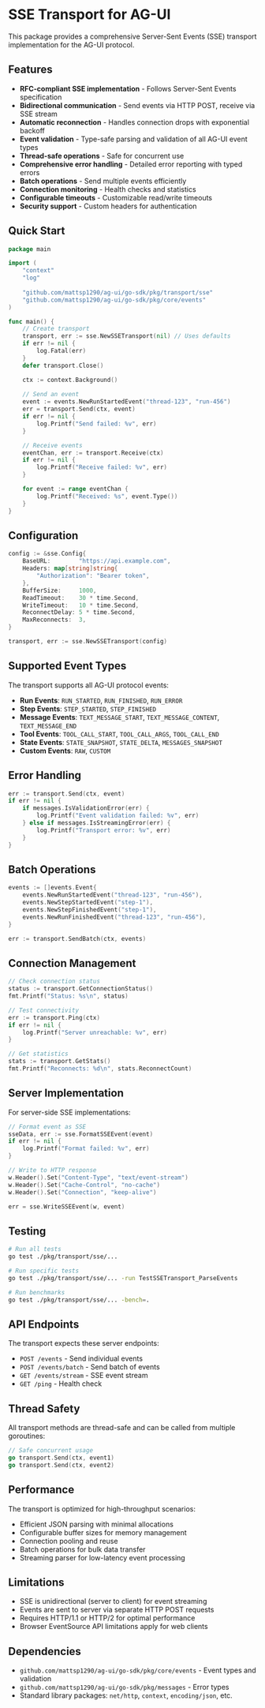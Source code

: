# SSE Transport for AG-UI

This package provides a comprehensive Server-Sent Events (SSE) transport implementation for the AG-UI protocol.

## Features

- **RFC-compliant SSE implementation** - Follows Server-Sent Events specification
- **Bidirectional communication** - Send events via HTTP POST, receive via SSE stream
- **Automatic reconnection** - Handles connection drops with exponential backoff
- **Event validation** - Type-safe parsing and validation of all AG-UI event types
- **Thread-safe operations** - Safe for concurrent use
- **Comprehensive error handling** - Detailed error reporting with typed errors
- **Batch operations** - Send multiple events efficiently
- **Connection monitoring** - Health checks and statistics
- **Configurable timeouts** - Customizable read/write timeouts
- **Security support** - Custom headers for authentication

## Quick Start

```go
package main

import (
    "context"
    "log"
    
    "github.com/mattsp1290/ag-ui/go-sdk/pkg/transport/sse"
    "github.com/mattsp1290/ag-ui/go-sdk/pkg/core/events"
)

func main() {
    // Create transport
    transport, err := sse.NewSSETransport(nil) // Uses defaults
    if err != nil {
        log.Fatal(err)
    }
    defer transport.Close()

    ctx := context.Background()
    
    // Send an event
    event := events.NewRunStartedEvent("thread-123", "run-456")
    err = transport.Send(ctx, event)
    if err != nil {
        log.Printf("Send failed: %v", err)
    }

    // Receive events
    eventChan, err := transport.Receive(ctx)
    if err != nil {
        log.Printf("Receive failed: %v", err)
    }

    for event := range eventChan {
        log.Printf("Received: %s", event.Type())
    }
}
```

## Configuration

```go
config := &sse.Config{
    BaseURL:        "https://api.example.com",
    Headers: map[string]string{
        "Authorization": "Bearer token",
    },
    BufferSize:     1000,
    ReadTimeout:    30 * time.Second,
    WriteTimeout:   10 * time.Second,
    ReconnectDelay: 5 * time.Second,
    MaxReconnects:  3,
}

transport, err := sse.NewSSETransport(config)
```

## Supported Event Types

The transport supports all AG-UI protocol events:

- **Run Events**: `RUN_STARTED`, `RUN_FINISHED`, `RUN_ERROR`
- **Step Events**: `STEP_STARTED`, `STEP_FINISHED`
- **Message Events**: `TEXT_MESSAGE_START`, `TEXT_MESSAGE_CONTENT`, `TEXT_MESSAGE_END`
- **Tool Events**: `TOOL_CALL_START`, `TOOL_CALL_ARGS`, `TOOL_CALL_END`
- **State Events**: `STATE_SNAPSHOT`, `STATE_DELTA`, `MESSAGES_SNAPSHOT`
- **Custom Events**: `RAW`, `CUSTOM`

## Error Handling

```go
err := transport.Send(ctx, event)
if err != nil {
    if messages.IsValidationError(err) {
        log.Printf("Event validation failed: %v", err)
    } else if messages.IsStreamingError(err) {
        log.Printf("Transport error: %v", err)
    }
}
```

## Batch Operations

```go
events := []events.Event{
    events.NewRunStartedEvent("thread-123", "run-456"),
    events.NewStepStartedEvent("step-1"),
    events.NewStepFinishedEvent("step-1"),
    events.NewRunFinishedEvent("thread-123", "run-456"),
}

err := transport.SendBatch(ctx, events)
```

## Connection Management

```go
// Check connection status
status := transport.GetConnectionStatus()
fmt.Printf("Status: %s\n", status)

// Test connectivity
err := transport.Ping(ctx)
if err != nil {
    log.Printf("Server unreachable: %v", err)
}

// Get statistics
stats := transport.GetStats()
fmt.Printf("Reconnects: %d\n", stats.ReconnectCount)
```

## Server Implementation

For server-side SSE implementations:

```go
// Format event as SSE
sseData, err := sse.FormatSSEEvent(event)
if err != nil {
    log.Printf("Format failed: %v", err)
}

// Write to HTTP response
w.Header().Set("Content-Type", "text/event-stream")
w.Header().Set("Cache-Control", "no-cache")
w.Header().Set("Connection", "keep-alive")

err = sse.WriteSSEEvent(w, event)
```

## Testing

```bash
# Run all tests
go test ./pkg/transport/sse/...

# Run specific tests
go test ./pkg/transport/sse/... -run TestSSETransport_ParseEvents

# Run benchmarks
go test ./pkg/transport/sse/... -bench=.
```

## API Endpoints

The transport expects these server endpoints:

- `POST /events` - Send individual events
- `POST /events/batch` - Send batch of events
- `GET /events/stream` - SSE event stream
- `GET /ping` - Health check

## Thread Safety

All transport methods are thread-safe and can be called from multiple goroutines:

```go
// Safe concurrent usage
go transport.Send(ctx, event1)
go transport.Send(ctx, event2)
```

## Performance

The transport is optimized for high-throughput scenarios:

- Efficient JSON parsing with minimal allocations
- Configurable buffer sizes for memory management
- Connection pooling and reuse
- Batch operations for bulk data transfer
- Streaming parser for low-latency event processing

## Limitations

- SSE is unidirectional (server to client) for event streaming
- Events are sent to server via separate HTTP POST requests
- Requires HTTP/1.1 or HTTP/2 for optimal performance
- Browser EventSource API limitations apply for web clients

## Dependencies

- `github.com/mattsp1290/ag-ui/go-sdk/pkg/core/events` - Event types and validation
- `github.com/mattsp1290/ag-ui/go-sdk/pkg/messages` - Error types
- Standard library packages: `net/http`, `context`, `encoding/json`, etc.